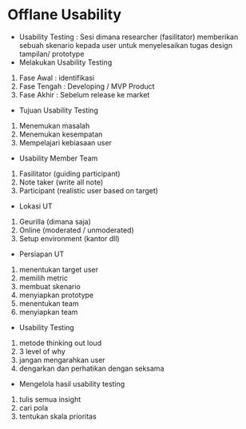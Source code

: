 # Offlane Usability

- Usability Testing : Sesi dimana researcher (fasilitator) memberikan sebuah skenario kepada user untuk menyelesaikan tugas design tampilan/ prototype
- Melakukan Usability Testing
 1. Fase Awal : identifikasi
 2. Fase Tengah : Developing / MVP Product
 3. Fase Akhir : Sebelum release ke market

- Tujuan Usability Testing
 1. Menemukan masalah
 2. Menemukan kesempatan
 3. Mempelajari kebiasaan user

- Usability Member Team
 1. Fasilitator (guiding participant)
 2. Note taker (write all note)
 3. Participant (realistic user based on target)
  
 - Lokasi UT
  1. Geurilla (dimana saja)
  2. Online (moderated / unmoderated)
  3. Setup environment (kantor dll)

- Persiapan UT
 1. menentukan target user
 2. memilih metric
 3. membuat skenario
 4. menyiapkan prototype
 5. menentukan team
 6. menyiapkan team

- Usability Testing
 1. metode thinking out loud
 2. 3 level of why
 3. jangan mengarahkan user
 4. dengarkan dan perhatikan dengan seksama

- Mengelola hasil usability testing
 1. tulis semua insight
 2. cari pola
 3. tentukan skala prioritas
